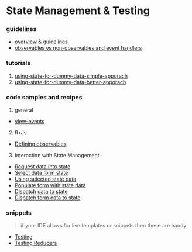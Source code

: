 State Management & Testing
===

### guidelines

 * [overview & guidelines](guidelines/guidelines.md)
 * [observables vs non-observables and event handlers](guidelines/observables-vs-non-observables-and-event-handlers.md)

### tutorials

1. [using-state-for-dummy-data-simple-apporach](tutorials/1-using-state-for-dummy-data-simple-apporach.md)
2. [using-state-for-dummy-data-better-apporach](tutorials/2-using-state-for-dummy-data-better-apporach.md)

### code samples and recipes

1. general
 * [view-events](recipes/1-general/1-component-view-events.md)

2. RxJs
  * [Defining observables](recipes/2-rxjs/1-component-defining-observables.md)
  
3. Interaction with State Management
  * [Request data into state](recipes/3-state-interaction/1-component-request-data-into-state.md)
  * [Select data form state](recipes/3-state-interaction/2-component-select-data-form-state.md)
  * [Using selected state data](recipes/3-state-interaction/3-component-using-selected-state-data.md)
  * [Populate form with state data](recipes/3-state-interaction/4-component-populate-form-with-state-data.md)
  * [Dispatch data to state](recipes/3-state-interaction/5-component-dispatch-data-to-state.md)
  * [Dispatch form data to state](recipes/3-state-interaction/6-component-dispatch-form-data-to-state.md)

### snippets

> if your IDE allows for live templates or snippets then these are handy

  * [Testing](snippets/testing.md)
  * [Testing Reducers](snippets/testing-reducers.md)
